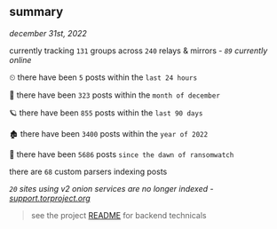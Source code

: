 
## summary
_december 31st, 2022_

currently tracking `131` groups across `240` relays & mirrors - _`89` currently online_

⏲ there have been `5` posts within the `last 24 hours`

🦈 there have been `323` posts within the `month of december`

🪐 there have been `855` posts within the `last 90 days`

🏚 there have been `3400` posts within the `year of 2022`

🦕 there have been `5686` posts `since the dawn of ransomwatch`

there are `68` custom parsers indexing posts

_`20` sites using v2 onion services are no longer indexed - [support.torproject.org](https://support.torproject.org/onionservices/v2-deprecation/)_

> see the project [README](https://github.com/joshhighet/ransomwatch#ransomwatch--) for backend technicals
